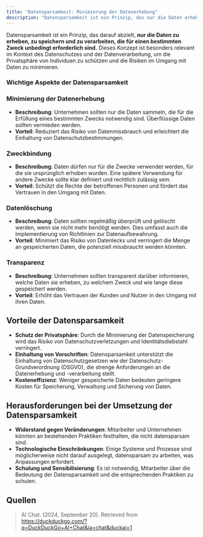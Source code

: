 ```yaml
---
title: "Datensparsamkeit: Minimierung der Datenerhebung"
description: "Datensparsamkeit ist ein Prinzip, das nur die Daten erheben lässt, die für einen bestimmten Zweck erforderlich sind. Es umfasst Zweckbindung, Datenlöschung und Transparenz. Vorteile sind Schutz der Privatsphäre und Kosteneffizienz. Herausforderungen sind Widerstand gegen Veränderungen und technologische Einschränkungen."
---
```


Datensparsamkeit ist ein Prinzip, das darauf abzielt, **nur die Daten zu erheben, zu speichern und zu verarbeiten, die für einen bestimmten Zweck unbedingt erforderlich sind.** Dieses Konzept ist besonders relevant im Kontext des Datenschutzes und der Datenverarbeitung, um die Privatsphäre von Individuen zu schützen und die Risiken im Umgang mit Daten zu minimieren.

### Wichtige Aspekte der Datensparsamkeit

### Minimierung der Datenerhebung
- **Beschreibung**: Unternehmen sollten nur die Daten sammeln, die für die Erfüllung eines bestimmten Zwecks notwendig sind. Überflüssige Daten sollten vermieden werden.
- **Vorteil**: Reduziert das Risiko von Datenmissbrauch und erleichtert die Einhaltung von Datenschutzbestimmungen.

### Zweckbindung
- **Beschreibung**: Daten dürfen nur für die Zwecke verwendet werden, für die sie ursprünglich erhoben wurden. Eine spätere Verwendung für andere Zwecke sollte klar definiert und rechtlich zulässig sein.
- **Vorteil**: Schützt die Rechte der betroffenen Personen und fördert das Vertrauen in den Umgang mit Daten.

### Datenlöschung
- **Beschreibung**: Daten sollten regelmäßig überprüft und gelöscht werden, wenn sie nicht mehr benötigt werden. Dies umfasst auch die Implementierung von Richtlinien zur Datenaufbewahrung.
- **Vorteil**: Minimiert das Risiko von Datenlecks und verringert die Menge an gespeicherten Daten, die potenziell missbraucht werden könnten.

### Transparenz
- **Beschreibung**: Unternehmen sollten transparent darüber informieren, welche Daten sie erheben, zu welchem Zweck und wie lange diese gespeichert werden.
- **Vorteil**: Erhöht das Vertrauen der Kunden und Nutzer in den Umgang mit ihren Daten.

## Vorteile der Datensparsamkeit
- **Schutz der Privatsphäre**: Durch die Minimierung der Datenspeicherung wird das Risiko von Datenschutzverletzungen und Identitätsdiebstahl verringert.
- **Einhaltung von Vorschriften**: Datensparsamkeit unterstützt die Einhaltung von Datenschutzgesetzen wie der Datenschutz-Grundverordnung (DSGVO), die strenge Anforderungen an die Datenerhebung und -verarbeitung stellt.
- **Kosteneffizienz**: Weniger gespeicherte Daten bedeuten geringere Kosten für Speicherung, Verwaltung und Sicherung von Daten.

## Herausforderungen bei der Umsetzung der Datensparsamkeit
- **Widerstand gegen Veränderungen**: Mitarbeiter und Unternehmen könnten an bestehenden Praktiken festhalten, die nicht datensparsam sind.
- **Technologische Einschränkungen**: Einige Systeme und Prozesse sind möglicherweise nicht darauf ausgelegt, datensparsam zu arbeiten, was Anpassungen erfordert.
- **Schulung und Sensibilisierung**: Es ist notwendig, Mitarbeiter über die Bedeutung der Datensparsamkeit und die entsprechenden Praktiken zu schulen.

## Quellen
> AI Chat. (2024, September 20). Retrieved from https://duckduckgo.com/?q=DuckDuckGo+AI+Chat&ia=chat&duckai=1